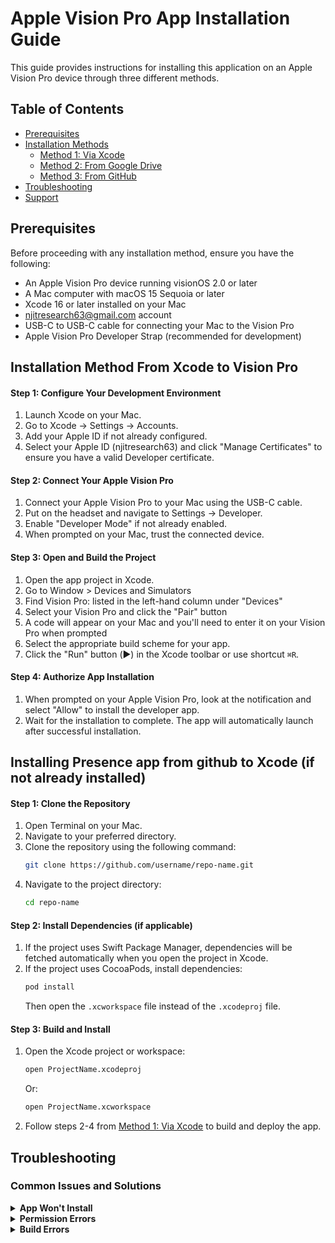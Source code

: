 # Apple Vision Pro App Installation Guide

This guide provides instructions for installing this application on an Apple Vision Pro device through three different methods.

## Table of Contents

- [Prerequisites](#prerequisites)
- [Installation Methods](#installation-methods)
  - [Method 1: Via Xcode](#method-1-via-xcode)
  - [Method 2: From Google Drive](#method-2-from-google-drive)
  - [Method 3: From GitHub](#method-3-from-github)
- [Troubleshooting](#troubleshooting)
- [Support](#support)

## Prerequisites

Before proceeding with any installation method, ensure you have the following:

* An Apple Vision Pro device running visionOS 2.0 or later
* A Mac computer with macOS 15 Sequoia or later
* Xcode 16 or later installed on your Mac
* njitresearch63@gmail.com account
* USB-C to USB-C cable for connecting your Mac to the Vision Pro
* Apple Vision Pro Developer Strap (recommended for development)

## Installation Method From Xcode to Vision Pro

#### Step 1: Configure Your Development Environment

1. Launch Xcode on your Mac.
2. Go to Xcode → Settings → Accounts.
3. Add your Apple ID if not already configured.
4. Select your Apple ID (njitresearch63) and click "Manage Certificates" to ensure you have a valid Developer certificate.

#### Step 2: Connect Your Apple Vision Pro

1. Connect your Apple Vision Pro to your Mac using the USB-C cable.
2. Put on the headset and navigate to Settings → Developer.
3. Enable "Developer Mode" if not already enabled.
4. When prompted on your Mac, trust the connected device.

#### Step 3: Open and Build the Project

1. Open the app project in Xcode.
2. Go to Window > Devices and Simulators
3. Find Vision Pro: listed in the left-hand column under "Devices"
4. Select your Vision Pro and click the "Pair" button
5. A code will appear on your Mac and you'll need to enter it on your Vision Pro when prompted
6. Select the appropriate build scheme for your app.
7. Click the "Run" button (▶️) in the Xcode toolbar or use shortcut `⌘R`.

#### Step 4: Authorize App Installation

1. When prompted on your Apple Vision Pro, look at the notification and select "Allow" to install the developer app.
2. Wait for the installation to complete. The app will automatically launch after successful installation.

## Installing Presence app from github to Xcode (if not already installed)

#### Step 1: Clone the Repository

1. Open Terminal on your Mac.
2. Navigate to your preferred directory.
3. Clone the repository using the following command:
   ```bash
   git clone https://github.com/username/repo-name.git
   ```
4. Navigate to the project directory:
   ```bash
   cd repo-name
   ```

#### Step 2: Install Dependencies (if applicable)

1. If the project uses Swift Package Manager, dependencies will be fetched automatically when you open the project in Xcode.
2. If the project uses CocoaPods, install dependencies:
   ```bash
   pod install
   ```
   Then open the `.xcworkspace` file instead of the `.xcodeproj` file.

#### Step 3: Build and Install

1. Open the Xcode project or workspace:
   ```bash
   open ProjectName.xcodeproj
   ```
   Or:
   ```bash
   open ProjectName.xcworkspace
   ```
2. Follow steps 2-4 from [Method 1: Via Xcode](#method-1-via-xcode) to build and deploy the app.

## Troubleshooting

### Common Issues and Solutions

<details>
<summary><b>App Won't Install</b></summary>

- Ensure your Apple Vision Pro is running a compatible visionOS version.
- Verify that your developer certificate is valid and not expired.
- Check that your device has sufficient storage space.
- Restart both your Mac and Apple Vision Pro device.
</details>

<details>
<summary><b>Permission Errors</b></summary>

- Make sure your Apple ID has the necessary permissions to deploy apps.
- For enterprise distribution, verify the device is properly provisioned with your organization's profile.
</details>

<details>
<summary><b>Build Errors</b></summary>

- Update Xcode to the latest version.
- Clean the build folder (`Shift + ⌘ + K`) and rebuild the project.
- Verify that all dependencies are correctly installed and compatible.
</details>
